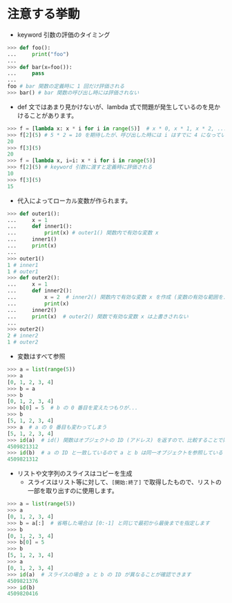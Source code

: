 # 注意する挙動
* keyword 引数の評価のタイミング

```python
>>> def foo():
...     print("foo")
...
>>> def bar(x=foo()):
...     pass
...
foo # bar 関数の定義時に 1 回だけ評価される
>>> bar() # bar 関数の呼び出し時には評価されない
```

* def 文ではあまり見かけないが、lambda 式で問題が発生しているのを見かけることがあります。

```python
>>> f = [lambda x: x * i for i in range(5)]  # x * 0, x * 1, x * 2, ... という関数のリストにしたかったコード
>>> f[2](5) # 5 * 2 = 10 を期待したが、呼び出した時には i はすでに 4 になっていて 5 * 4 = 20
20
>>> f[3](5)
20
>>> f = [lambda x, i=i: x * i for i in range(5)]
>>> f[2](5) # keyword 引数に渡すと定義時に評価される
10
>>> f[3](5)
15
```

* 代入によってローカル変数が作られます。

```python
>>> def outer1():
...     x = 1
...     def inner1():
...         print(x) # outer1() 関数内で有効な変数 x
...     inner1()
...     print(x)
...
>>> outer1()
1 # inner1
1 # outer1
>>> def outer2():
...     x = 1
...     def inner2():
...         x = 2  # inner2() 関数内で有効な変数 x を作成 (変数の有効な範囲をスコープと呼びます)
...         print(x)
...     inner2()
...     print(x)  # outer2() 関数で有効な変数 x は上書きされない
...
>>> outer2()
2 # inner2
1 # outer2
```

* 変数はすべて参照

```python
>>> a = list(range(5))
>>> a
[0, 1, 2, 3, 4]
>>> b = a
>>> b
[0, 1, 2, 3, 4]
>>> b[0] = 5  # b の 0 番目を変えたつもりが...
>>> b
[5, 1, 2, 3, 4]
>>> a  # a の 0 番目も変わってしまう
[5, 1, 2, 3, 4]
>>> id(a)  # id() 関数はオブジェクトの ID (アドレス) を返すので、比較することで同一オブジェクトを参照しているか確認が可能
4509821312
>>> id(b)  # a の ID と一致しているので a と b は同一オブジェクトを参照している
4509821312
```

* リストや文字列のスライスはコピーを生成
  * スライスはリスト等に対して、`[開始:終了]` で取得したもので、リストの一部を取り出すのに使用します。

```python
>>> a = list(range(5))
>>> a
[0, 1, 2, 3, 4]
>>> b = a[:]  # 省略した場合は [0:-1] と同じで最初から最後までを指定します
>>> b
[0, 1, 2, 3, 4]
>>> b[0] = 5
>>> b
[5, 1, 2, 3, 4]
>>> a
[0, 1, 2, 3, 4]
>>> id(a)  # スライスの場合 a と b の ID が異なることが確認できます
4509821376
>>> id(b)
4509820416
```